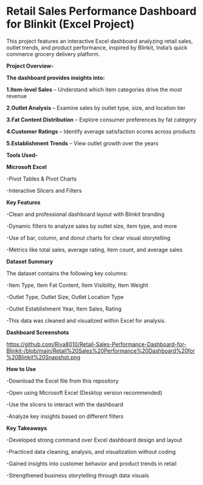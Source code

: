 # Retail Sales Performance Dashboard for Blinkit (Excel Project)

This project features an interactive Excel dashboard analyzing retail sales, outlet trends, and product performance, inspired by Blinkit, India’s quick commerce grocery delivery platform.

**Project Overview-**

**The dashboard provides insights into:**

**1.Item-level Sales** – Understand which item categories drive the most revenue

**2.Outlet Analysis** – Examine sales by outlet type, size, and location tier

**3.Fat Content Distribution** – Explore consumer preferences by fat category

**4.Customer Ratings** – Identify average satisfaction scores across products

**5.Establishment Trends** – View outlet growth over the years

**Tools Used-**

**Microsoft Excel**

-Pivot Tables & Pivot Charts

-Interactive Slicers and Filters

 **Key Features**

-Clean and professional dashboard layout with Blinkit branding

-Dynamic filters to analyze sales by outlet size, item type, and more

-Use of bar, column, and donut charts for clear visual storytelling

-Metrics like total sales, average rating, item count, and average sales

**Dataset Summary**

The dataset contains the following key columns:

-Item Type, Item Fat Content, Item Visibility, Item Weight

-Outlet Type, Outlet Size, Outlet Location Type

-Outlet Establishment Year, Item Sales, Rating

-This data was cleaned and visualized within Excel for analysis.

**Dashboard Screenshots**

https://github.com/Riya8010/Retail-Sales-Performance-Dashboard-for-Blinkit-/blob/main/Retail%20Sales%20Performance%20Dashboard%20for%20Blinkit%20Snapshot.png

**How to Use**

-Download the Excel file from this repository

-Open using Microsoft Excel (Desktop version recommended)

-Use the slicers to interact with the dashboard

-Analyze key insights based on different filters

**Key Takeaways**

-Developed strong command over Excel dashboard design and layout

-Practiced data cleaning, analysis, and visualization without coding

-Gained insights into customer behavior and product trends in retail

-Strengthened business storytelling through data visuals

